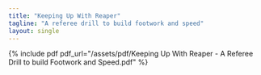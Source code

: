 ```yaml
---
title: "Keeping Up With Reaper"
tagline: "A referee drill to build footwork and speed"
layout: single
---
```

{% include pdf pdf_url="/assets/pdf/Keeping Up With Reaper - A Referee Drill to build Footwork and Speed.pdf" %}
